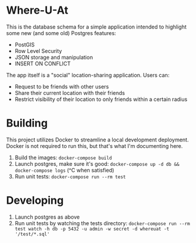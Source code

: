 # Where-U-At

This is the database schema for a simple application intended to highlight some new (and some old) Postgres features:

* PostGIS
* Row Level Security
* JSON storage and manipulation
* INSERT ON CONFLICT

The app itself is a "social" location-sharing application. Users can:

* Request to be friends with other users
* Share their current location with their friends
* Restrict visibility of their location to only friends within a certain radius

# Building

This project utilizes Docker to streamline a local development deployment. Docker is not required to run this,
but that's what I'm documenting here.

1. Build the images: `docker-compose build`
2. Launch postgres, make sure it's good: `docker-compose up -d db && docker-compose logs` (^C when satisfied)
3. Run unit tests: `docker-compose run --rm test`


# Developing

1. Launch postgres as above
2. Run unit tests by watching the tests directory: `docker-compose run --rm test watch -h db -p 5432 -u admin -w secret -d whereuat -t '/test/*.sql'`
